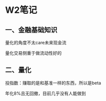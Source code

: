 # W2笔记

## 一、金融基础知识

量化的角度不太care未来现金流

量化交易侧重于做流动性好的

## 二、量化

投指数：赚取的是和基准一样的东西，所以是beta

年化8%且无回撤，目前几乎没有人能做到